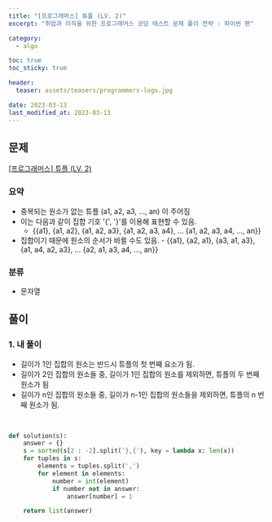 ```yaml
---
title: "[프로그래머스] 튜플 (LV. 2)"
excerpt: "취업과 이직을 위한 프로그래머스 코딩 테스트 문제 풀이 전략 : 파이썬 편"

category:
  - algo

toc: true
toc_sticky: true

header:
  teaser: assets/teasers/programmers-logo.jpg

date: 2023-03-13
last_modified_at: 2023-03-13
---
```


## 문제

[[프로그래머스] 튜플 (LV. 2) ](https://programmers.co.kr/learn/courses/30/lessons/64065)

### 요약

- 중복되는 원소가 없는 튜플 (a1, a2, a3, ..., an) 이 주어짐
- 이는 다음과 같이 집합 기호 '\{', '\}'를 이용해 표현할 수 있음.
  - \{\{a1\}, \{a1, a2\}, \{a1, a2, a3\}, \{a1, a2, a3, a4\}, ... \{a1, a2, a3, a4, ..., an\}\}
- 집합이기 때문에 원소의 순서가 바뀔 수도 있음. - \{\{a1\}, \{a2, a1\}, \{a3, a1, a3\}, \{a1, a4, a2, a3\}, ... \{a2, a1, a3, a4, ..., an\}\}
  <br>

### 분류

- 문자열

## 풀이

### 1. 내 풀이

- 길이가 1인 집합의 원소는 반드시 튜플의 첫 번째 요소가 됨.
- 길이가 2인 집합의 원소들 중, 길이가 1인 집합의 원소를 제외하면, 튜플의 두 번째 원소가 됨
- 길이가 n인 집합의 원소들 중, 길이가 n-1인 집합의 원소들을 제외하면, 튜플의 n 번째 원소가 됨.

<br>

```python
def solution(s):
    answer = {}
    s = sorted(s[2 : -2].split('},{'), key = lambda x: len(x))
    for tuples in s:
        elements = tuples.split(',')
        for element in elements:
            number = int(element)
            if number not in answer:
                answer[number] = 1

    return list(answer)

```
